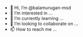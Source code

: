 - 👋 Hi, I’m @balamurugan-msd
- 👀 I’m interested in ...
- 🌱 I’m currently learning ...
- 💞️ I’m looking to collaborate on ...
- 📫 How to reach me ...

<!---
balamurugan-msd/balamurugan-msd is a ✨ special ✨ repository because its `README.md` (this file) appears on your GitHub profile.
You can click the Preview link to take a look at your changes.
--->
